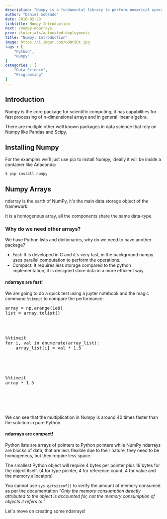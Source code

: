 ```yaml
---
description: "Numpy is a fundamental library to perform numerical operations in Python. This package is about multi-dimensional arrays and performance. It allows us to work in a more powerful and simplified way with matrix algebra, emphasizing matrix methods that are extensively used in statistics, mathematics and machine learning algorithms."
author: "Daniel Sobrado"
date: 2016-02-28
linktitle: Numpy Introduction
next: /numpy-ndarrays
prev: /tutorials/automated-deployments
title: "Numpy: Introduction"
image: https://i.imgur.com/oQNt9Gt.jpg
tags : [
    "Python",
	"Numpy"
]
categories : [
    "Data Science",
	"Programming"
]
---
```



## Introduction

Numpy is the core package for scientific computing, it has capabilities for fast processing of n-dimensional arrays and in general linear algebra.

There are multiple other well known packages in data science that rely on Numpy like Pandas and Scipy.

## Installing Numpy

For the examples we´ll just use pip to install Numpy, ideally it will be inside a container like Anaconda:

```
$ pip install numpy
```

## Numpy Arrays

ndarray is the earth of NumPy, it's the main data storage object of the framework.

It is a homogeneus array, all the components share the same data-type. 

### Why do we need other arrays?

We have Python lists and dictionaries, why do we need to have another package?

* Fast: It is developed in C and it´s very fast, in the background numpy uses parallel computation to perform the operations.
* Compact: It requires less storage compared to the python implementation, it is designed store data in a more efficient way. 

#### ndarrays are fast!

We are going to do a quick test using a juyter notebook and the magic command `%timeit` to compare the performance:

<pre class="prettyprint lang-py linenums">
array = np.arange(1e8)
list = array.tolist()
<span class="nocode" style="color:white">
Output: 17.2 s ± 785 ms per loop (mean ± std. dev. of 7 runs, 1 loop each)
</span>

%%timeit
for i, val in enumerate(array_list):
    array_list[i] = val * 1.5

<span class="nocode" style="color:white">
Output: 17.2 s ± 785 ms per loop (mean ± std. dev. of 7 runs, 1 loop each)
</span>

%%timeit
array * 1.5

<span class="nocode" style="color:white">
Output: 472 ms ± 43.1 ms per loop (mean ± std. dev. of 7 runs, 1 loop each)
</span>

</pre>

We can see that the multiplication in Numpy is around 40 times faster than the solution in pure Python.

#### ndarrays are compact!

Python lists are arrays of pointers to Python pointers while NumPy ndarrays are blocks of data, that are less flexible due to their nature, they need to be homogeneus, but they require less space.

The smallest Python object will require 4 bytes per pointer plus 16 bytes for the object itself. (4 for type pointer, 4 for reference count, 4 for value and the memory allocators)

You cannot use `sys.getsizeof()` to verify the amount of memory consumed as per the documentation *"Only the memory consumption directly attributed to the object is accounted for, not the memory consumption of objects it refers to."*

Let´s move on creating some ndarrays! 